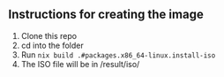 ## Instructions for creating the image

1. Clone this repo
2. cd into the folder
3. Run ```nix build .#packages.x86_64-linux.install-iso```
4. The ISO file will be in /result/iso/
